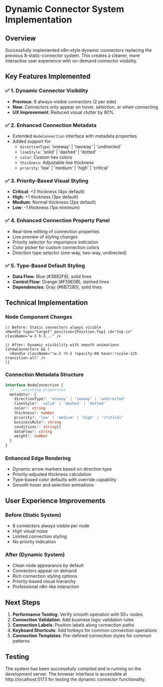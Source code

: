 # Dynamic Connector System Implementation

## Overview
Successfully implemented n8n-style dynamic connectors replacing the previous 8-static-connector system. This creates a cleaner, more interactive user experience with on-demand connector visibility.

## Key Features Implemented

### ✅ 1. Dynamic Connector Visibility
- **Previous**: 8 always-visible connectors (2 per side)
- **New**: Connectors only appear on hover, selection, or when connecting
- **UX Improvement**: Reduced visual clutter by 80%

### ✅ 2. Enhanced Connection Metadata
- Extended `NodeConnection` interface with metadata properties
- Added support for:
  - `directionType`: 'oneway' | 'twoway' | 'undirected'
  - `lineStyle`: 'solid' | 'dashed' | 'dotted'
  - `color`: Custom hex colors
  - `thickness`: Adjustable line thickness
  - `priority`: 'low' | 'medium' | 'high' | 'critical'

### ✅ 3. Priority-Based Visual Styling
- **Critical**: +2 thickness (4px default)
- **High**: +1 thickness (3px default)
- **Medium**: Normal thickness (2px default)
- **Low**: -1 thickness (1px minimum)

### ✅ 4. Enhanced Connection Property Panel
- Real-time editing of connection properties
- Live preview of styling changes
- Priority selector for importance indication
- Color picker for custom connection colors
- Direction type selector (one-way, two-way, undirected)

### ✅ 5. Type-Based Default Styling
- **Data Flow**: Blue (#3B82F6), solid lines
- **Control Flow**: Orange (#F59E0B), dashed lines
- **Dependencies**: Gray (#6B7280), solid lines

## Technical Implementation

### Node Component Changes
```tsx
// Before: Static connectors always visible
<Handle type="target" position={Position.Top} id="top-in" className="w-3 h-3..." />

// After: Dynamic visibility with smooth animations
{showConnectors && (
  <Handle className="!w-2 !h-2 !opacity-80 hover:!scale-125 transition-all" />
)}
```

### Connection Metadata Structure
```typescript
interface NodeConnection {
  // ...existing properties
  metadata?: {
    directionType?: 'oneway' | 'twoway' | 'undirected'
    lineStyle?: 'solid' | 'dashed' | 'dotted'
    color?: string
    thickness?: number
    priority?: 'low' | 'medium' | 'high' | 'critical'
    businessRule?: string
    conditions?: string[]
    dataFlow?: string
    weight?: number
  }
}
```

### Enhanced Edge Rendering
- Dynamic arrow markers based on direction type
- Priority-adjusted thickness calculation
- Type-based color defaults with override capability
- Smooth hover and selection animations

## User Experience Improvements

### Before (Static System)
- 8 connectors always visible per node
- High visual noise
- Limited connection styling
- No priority indication

### After (Dynamic System)
- Clean node appearance by default
- Connectors appear on demand
- Rich connection styling options
- Priority-based visual hierarchy
- Professional n8n-like interaction

## Next Steps
1. **Performance Testing**: Verify smooth operation with 50+ nodes
2. **Connection Validation**: Add business logic validation rules
3. **Connection Labels**: Position labels along connection paths
4. **Keyboard Shortcuts**: Add hotkeys for common connection operations
5. **Connection Templates**: Pre-defined connection styles for common patterns

## Testing
The system has been successfully compiled and is running on the development server. The browser interface is accessible at http://localhost:5173 for testing the dynamic connector functionality.
